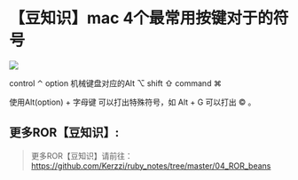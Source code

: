 # 【豆知识】mac 4个最常用按键对于的符号

![](https://ww2.sinaimg.cn/large/006tNc79gy1fgqprxz273j30g203oaa3.jpg)

control ⌃
option 机械键盘对应的Alt ⌥
shift ⇧
command ⌘

使用Alt(option) + 字母键 可以打出特殊符号，如 Alt + G 可以打出 © 。

## 更多ROR【豆知识】:
> 更多ROR【豆知识】请前往：https://github.com/Kerzzi/ruby_notes/tree/master/04_ROR_beans
